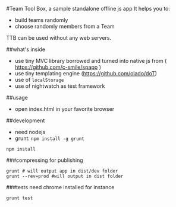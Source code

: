 #Team Tool Box, a sample standalone offline js app
It helps you to:
 - build teams randomly
 - choose randomly members from a Team

TTB can be used without any web servers.

##what's inside
 - use tiny MVC library borrowed and turned into native js from ( https://github.com/c-smile/spapp )
 - use tiny templating engine (https://github.com/olado/doT)
 - use of `localStorage`
 - use of nightwatch as test framework

##usage
 - open index.html in your favorite browser

##development
  - need nodejs
  - grunt: `npm install -g grunt`
  ```
  npm install
  ```


###compressing for publishing
```
grunt # will output app in dist/dev folder
grunt --rev=prod #will output in dist folder
```
###tests
need chrome installed for instance
```
grunt test

```
